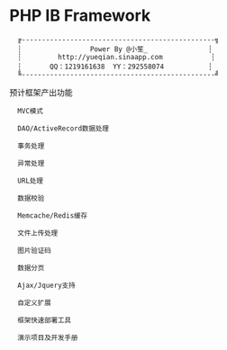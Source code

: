 PHP IB Framework
===========

      ╔------------------------------------------------╗
      ┆                 Power By @小笙_               ┆
      ┆         http://yueqian.sinaapp.com            ┆
      ┆       QQ：1219161638  YY：292558074           ┆
      ╚------------------------------------------------╝
      
预计框架产出功能

      MVC模式
      
      DAO/ActiveRecord数据处理
      
      事务处理
      
      异常处理
      
      URL处理
      
      数据校验
      
      Memcache/Redis缓存
      
      文件上传处理
      
      图片验证码
      
      数据分页
      
      Ajax/Jquery支持
      
      自定义扩展
      
      框架快速部署工具
      
      演示项目及开发手册
